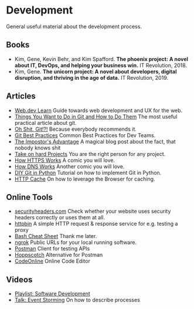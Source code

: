 # Development

General useful material about the development process.

## Books

- Kim, Gene, Kevin Behr, and Kim Spafford. __The phoenix project: A novel about IT, DevOps, and helping your business win.__ IT Revolution, 2018.
- Kim, Gene. __The unicorn project: A novel about developers, digital disruption, and thriving in the age of data.__ IT Revolution, 2019.

## Articles

- [Web.dev Learn](https://web.dev/learn/) Guide towards web development and UX for the web.
- [Things You Want to Do in Git and How to Do Them](https://stu2b50.dev/posts/things-you-wante9665) The most useful practical article about git.
- [Oh Shit, Git!?!](https://ohshitgit.com/) Because everybody recommends it.
- [Git Best Practices](https://blog.hartleybrody.com/git-small-teams/) Common Best Practices for Dev Teams.
- [The Impostor's Advantage](https://www.zainrizvi.io/blog/the-impostors-advantage/) A magical blog post about the fact, that nobody knows shit
- [Take on hard Projects](https://wizardzines.com/comics/take-on-hard-projects/) You are the right person for any project.
- [How HTTPS Works](https://howhttps.works/episodes/) A comic you will love.
- [How DNS Works](https://howdns.works/episodes/) Another comic you will love.
- [DIY Git in Python](https://www.leshenko.net/p/ugit) Tutorial on how to implement Git in Python.
- [HTTP Cache](https://web.dev/http-cache/) On how to leverage the Browser for caching.

## Online Tools

- [securityheaders.com](https://securityheaders.com/)
Check whether your website uses security headers correctly or uses them at all.
- [httpbin](https://httpbin.org/) A simple HTTP request & response service for e.g. testing a proxy
- [Bash Cheat Sheet](https://devhints.io/bash) Thank me later.
- [ngrok](https://ngrok.com/) Public URLs for your local running software.
- [Postman](https://www.postman.com/) Client for testing APIs
- [Hoppscotch](https://hoppscotch.io/) Alternative for Postman
- [CodeOnline](https://code.codeonline.io/) Online Code Editor

## Videos

- [Playlist: Software Development](https://www.youtube.com/playlist?list=PLFjq8z-aGyQ4WBzLzIq-rjMtujrGbDgh_)
- [Talk: Event Storming](https://www.youtube.com/watch?v=YR2-NehkjuY) On how to describe processes
